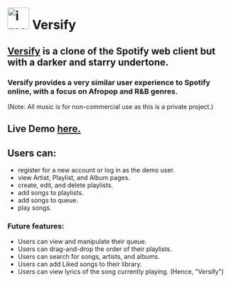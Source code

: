 # <img width="49" alt="image" src="https://user-images.githubusercontent.com/102888592/187043189-5d690638-97ce-4580-a360-7c34b6282f56.png"> Versify

## [Versify](https://versify-idm-402fcc1678c6.herokuapp.com/#/) is a clone of the Spotify web client but with a darker and starry undertone.
### Versify provides a very similar user experience to Spotify online, with a focus on Afropop and R&B genres. 
(Note: All music is for non-commercial use as this is a private project.)
## Live Demo [here.](https://versify-idm-402fcc1678c6.herokuapp.com/#/)

## Users can:
* register for a new account or log in as the demo user.
* view Artist, Playlist, and Album pages.
* create, edit, and delete playlists.
* add songs to playlists.
* add songs to queue.
* play songs.

### Future features:
* Users can view and manipulate their queue.
* Users can drag-and-drop the order of their playlists.
* Users can search for songs, artists, and albums.
* Users can add Liked songs to their library.
* Users can view lyrics of the song currently playing. (Hence, "Versify")
